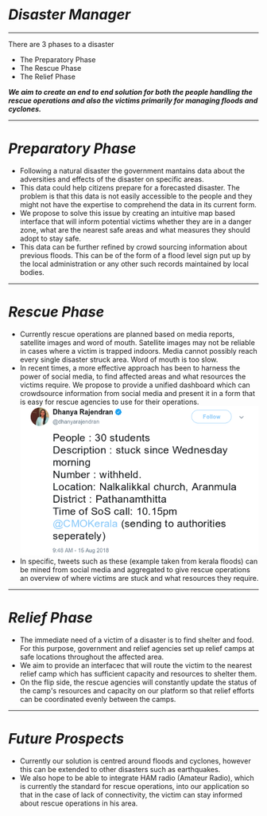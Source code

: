 *Disaster Manager*
==========================
--------------------------
There are 3 phases to a disaster
* The Preparatory Phase
* The Rescue Phase
* The Relief Phase

***We aim to create an end to end solution for both the people handling the rescue operations and also the victims primarily for managing floods and cyclones.***

-------------------------------------
*Preparatory Phase* 
================
* Following a natural disaster the government mantains data about the adversities and effects of the disaster on specific areas.
* This data could help citizens prepare for a forecasted disaster. The problem is that this data is not easily accessible to the people and they might not have the expertise to comprehend the data in its current form.
* We propose to solve this issue by creating an intuitive map based interface that will inform potential victims whether they are in a danger zone, what are the nearest safe areas and what measures they should adopt to stay safe.
* This data can be further refined by crowd sourcing information about previous floods. This can be of the form of a flood level sign put up by the local administration or any other such records maintained by local bodies.
--------------------
*Rescue Phase*
==============
* Currently rescue operations are planned based on media reports, satellite images and word of mouth. Satellite images may not be reliable in cases where a victim is trapped indoors. Media cannot possibly reach every single disaster struck area. Word of mouth is too slow. 
* In recent times, a more effective approach has been to harness the power of social media, to find affected areas and what resources the victims require. We propose to provide a unified dashboard which can crowdsource information from social media and present it in a form that is easy for rescue agencies to use for their operations. 
![Kerala Flood Tweet](https://github.com/manangoel99/NimbooPaani/blob/master/images/tweet2.png)
* In specific, tweets such as these (example taken from kerala floods) can be mined from social media and aggregated to give rescue operations an overview of where victims are stuck and what resources they require. 

--------------------
*Relief Phase*
==============
* The immediate need of a victim of a disaster is to find shelter and food. For this purpose, government and relief agencies set up relief camps at safe locations throughout the affected area. 
* We aim to provide an interfacec that will route the victim to the nearest relief camp which has sufficient capacity and resources to shelter them.
* On the flip side, the rescue agencies will constantly update the status of the camp's resources and capacity on our platform so that relief efforts can be coordinated evenly between the camps. 

--------------------
*Future Prospects*
==============
* Currently our solution is centred around floods and cyclones, however this can be extended to other disasters such as earthquakes. 
* We also hope to be able to integrate HAM radio (Amateur Radio), which is currently the standard for rescue operations, into our application so that in the case of lack of connectivity, the victim can stay informed about rescue operations in his area. 
